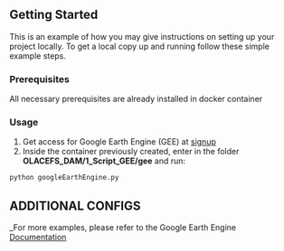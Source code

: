 
<!-- GETTING STARTED -->
## Getting Started

This is an example of how you may give instructions on setting up your project locally.
To get a local copy up and running follow these simple example steps.

### Prerequisites

All necessary prerequisites are already installed in docker container

### Usage

1. Get access for Google Earth Engine (GEE) at [signup](https://earthengine.google.com/signup/)
2. Inside the container previously created, enter in the folder **OLACEFS_DAM/1_Script_GEE/gee** and run:
```sh
python googleEarthEngine.py
```

<!-- ADDITIONAL CONFIGS -->
## ADDITIONAL CONFIGS



_For more examples, please refer to the Google Earth Engine [Documentation](https://developers.google.com/earth-engine)


